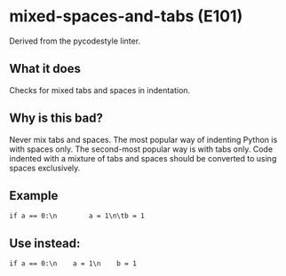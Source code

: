 # mixed-spaces-and-tabs (E101)
Derived from the pycodestyle linter.
## What it does
Checks for mixed tabs and spaces in indentation.
## Why is this bad?
Never mix tabs and spaces.
The most popular way of indenting Python is with spaces only. The
second-most popular way is with tabs only. Code indented with a
mixture of tabs and spaces should be converted to using spaces
exclusively.
## Example
```
if a == 0:\n        a = 1\n\tb = 1
```
## Use instead:
```
if a == 0:\n    a = 1\n    b = 1
```